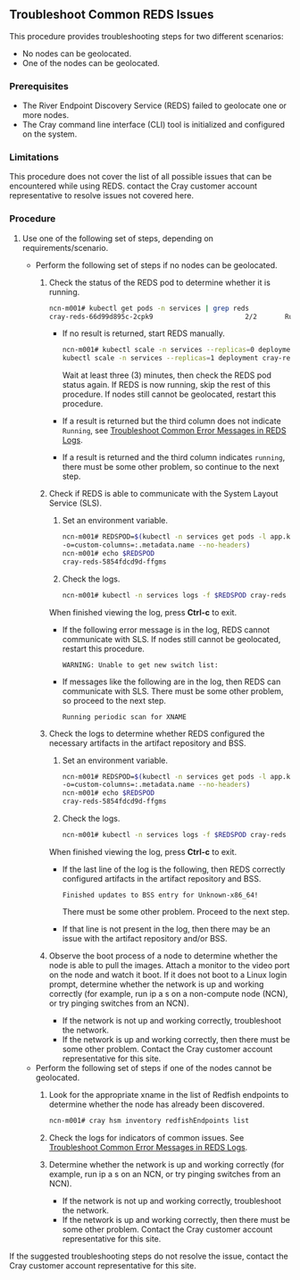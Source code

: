 ## Troubleshoot Common REDS Issues

This procedure provides troubleshooting steps for two different scenarios:

-   No nodes can be geolocated.
-   One of the nodes can be geolocated.

### Prerequisites

- The River Endpoint Discovery Service \(REDS\) failed to geolocate one or more nodes.
- The Cray command line interface \(CLI\) tool is initialized and configured on the system.

### Limitations

This procedure does not cover the list of all possible issues that can be encountered while using REDS. contact the Cray customer account representative to resolve issues not covered here.

### Procedure

1.  Use one of the following set of steps, depending on requirements/scenario.

    -   Perform the following set of steps if no nodes can be geolocated.
        1.  Check the status of the REDS pod to determine whether it is running.

            ```bash
            ncn-m001# kubectl get pods -n services | grep reds
            cray-reds-66d99d895c-2cpk9                       2/2       Running   0          48m
            ```

            -   If no result is returned, start REDS manually.

                ```bash
                ncn-m001# kubectl scale -n services --replicas=0 deployment cray-reds; \
                kubectl scale -n services --replicas=1 deployment cray-reds
                ```

                Wait at least three \(3\) minutes, then check the REDS pod status again. If REDS is now running, skip the rest of this procedure. If nodes still cannot be geolocated, restart this procedure.

            -   If a result is returned but the third column does not indicate `Running`, see [Troubleshoot Common Error Messages in REDS Logs](Troubleshoot_Common_Error_Messages_in_REDS_Logs.md).
            -   If a result is returned and the third column indicates `running`, there must be some other problem, so continue to the next step.
        2.  Check if REDS is able to communicate with the System Layout Service \(SLS\).

            1.  Set an environment variable.

                ```bash
                ncn-m001# REDSPOD=$(kubectl -n services get pods -l app.kubernetes.io/name=cray-reds \
                -o=custom-columns=:.metadata.name --no-headers)
                ncn-m001# echo $REDSPOD
                cray-reds-5854fdcd9d-ffgms
                ```

            2.  Check the logs.

                ```bash
                ncn-m001# kubectl -n services logs -f $REDSPOD cray-reds
                ```

            When finished viewing the log, press **Ctrl-c** to exit.

            -   If the following error message is in the log, REDS cannot communicate with SLS. If nodes still cannot be geolocated, restart this procedure.

                ```
                WARNING: Unable to get new switch list:
                ```

            -   If messages like the following are in the log, then REDS can communicate with SLS. There must be some other problem, so proceed to the next step.

                ```
                Running periodic scan for XNAME
                ```

        3.  Check the logs to determine whether REDS configured the necessary artifacts in the artifact repository and BSS.

            1.  Set an environment variable.

                ```bash
                ncn-m001# REDSPOD=$(kubectl -n services get pods -l app.kubernetes.io/name=cray-reds-init \
                -o=custom-columns=:.metadata.name --no-headers)
                ncn-m001# echo $REDSPOD
                cray-reds-5854fdcd9d-ffgms
                ```

            2.  Check the logs.

                ```bash
                ncn-m001# kubectl -n services logs -f $REDSPOD cray-reds
                ```

            When finished viewing the log, press **Ctrl-c** to exit.

            -   If the last line of the log is the following, then REDS correctly configured artifacts in the artifact repository and BSS.

                ```
                Finished updates to BSS entry for Unknown-x86_64!
                ```

                There must be some other problem. Proceed to the next step.

            -   If that line is not present in the log, then there may be an issue with the artifact repository and/or BSS.
        
        4.  Observe the boot process of a node to determine whether the node is able to pull the images. Attach a monitor to the video port on the node and watch it boot. If it does not boot to a Linux login prompt, determine whether the network is up and working correctly \(for example, run ip a s on a non-compute node \(NCN\), or try pinging switches from an NCN\).
            -   If the network is not up and working correctly, troubleshoot the network.
            -   If the network is up and working correctly, then there must be some other problem. Contact the Cray customer account representative for this site.
    -   Perform the following set of steps if one of the nodes cannot be geolocated.
        1.  Look for the appropriate xname in the list of Redfish endpoints to determine whether the node has already been discovered.

            ```bash
            ncn-m001# cray hsm inventory redfishEndpoints list
            ```

        2.  Check the logs for indicators of common issues. See [Troubleshoot Common Error Messages in REDS Logs](Troubleshoot_Common_Error_Messages_in_REDS_Logs.md).
        3.  Determine whether the network is up and working correctly \(for example, run ip a s on an NCN, or try pinging switches from an NCN\).
            -   If the network is not up and working correctly, troubleshoot the network.
            -   If the network is up and working correctly, then there must be some other problem. Contact the Cray customer account representative for this site.

If the suggested troubleshooting steps do not resolve the issue, contact the Cray customer account representative for this site.
